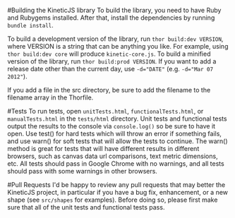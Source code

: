 #Building the KineticJS library
To build the library, you need to have Ruby and Rubygems installed. After that, install the dependencies by running `bundle install`.

To build a development version of the library, run `thor build:dev VERSION`, where VERSION is a string that can be anything you like. For example, using `thor build:dev core` will produce `kinetic-core.js`. To build a minified version of the library, run `thor build:prod VERSION`. If you want to add a release date other than the current day, use `-d="DATE"` (e.g. `-d="Mar 07 2012"`).  

If you add a file in the src directory, be sure to add the filename to the filename array in the Thorfile.

#Tests
To run tests, open `unitTests.html`, `functionalTests.html`, or `manualTests.html` in the `tests/html` directory.  Unit tests and functional tests output the results to the console via `console.log()` so be sure to have it open.  Use test() for hard tests which will throw an error if something fails, and use warn() for soft tests that will allow the tests to continue.  The warn() method is great for tests that will have different results in different browsers, such as canvas data url comparisons, text metric dimensions, etc.  All tests should pass in Google Chrome with no warnings, and all tests should pass with some warnings in other browsers.

#Pull Requests
I'd be happy to review any pull requests that may better the KineticJS project, in particular if you have a bug fix, enhancement, or a new shape (see `src/shapes` for examples).  Before doing so, please first make sure that all of the unit tests and functional tests pass.
